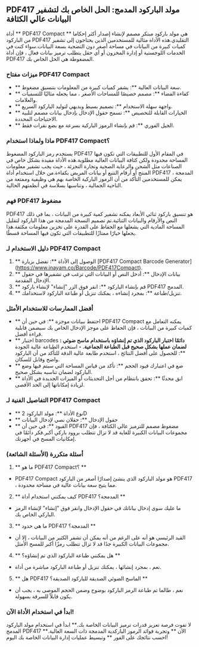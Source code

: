 ## PDF417 مولد الباركود المدمج: الحل الخاص بك لتشفير البيانات عالي الكثافة

أداة ** PDF417 Compact ** هي مولد باركود مبتكر مصمم لإنشاء إصدار أكثر إحكاما من الباركود PDF417 التقليدي.هذه الأداة مثالية للمستخدمين الذين يحتاجون إلى تشفير كميات كبيرة من البيانات في مساحة أصغر دون التضحية بسعة البيانات.سواء كنت في الخدمات اللوجستية أو إدارة المخزون أو أي حقل يتطلب ترميز بيانات فعال ، فإن أداة PDF417 المضغوطة هي الحل الخاص بك.

### ميزات مفتاح PDF417 Compact

- ** سعة البيانات العالية **: يشفر كميات كبيرة من المعلومات بتنسيق مضغوط.
- ** كفاءة الفضاء **: مصمم خصيصًا للمساحات الأصغر ، مما يجعله مثاليًا للتسميات والعلامات.
- ** واجهة سهلة الاستخدام **: تصميم بسيط وبديهي لتوليد الباركود السريع.
- ** الخيارات القابلة للتخصيص **: تسمح حقول الإدخال بإدخال بيانات مصمم لتلبية الاحتياجات المحددة.
- ** الجيل الفوري **: قم بإنشاء الرموز الباركية بسرعة مع بضع نقرات فقط.

### ماذا ولماذا استخدام PDF417 Compact؟

يستخدم رمز الباركود المضغوط PDF417 في المقام الأول للتطبيقات التي تكون فيها المساحة محدودة ولكن كثافة البيانات العالية مطلوبة.هذه الأداة مفيدة بشكل خاص في الصناعات مثل الشحن والرعاية الصحية وتجارة التجزئة ، حيث يجب تشفير معلومات المنتج أو أرقام التتبع أو بيانات المريض بكفاءة.من خلال استخدام أداة PDF417 المدمجة ، يمكن للمستخدمين التأكد من أن الرموز الباركية الخاصة بهم هي وظيفية وممتعة من الناحية الجمالية ، وتناسبها بسلاسة في أنظمتهم الحالية.

### فهم PDF417 مضغوط

PDF417 هو تنسيق باركود ثنائي الأبعاد يمكنه تشفير كمية كبيرة من البيانات ، بما في ذلك النص والأرقام والبيانات الثنائية.تم تصميم النسخة المدمجة من هذا الباركود لتقليل المساحة المادية التي يشغلها مع الحفاظ على القدرة على تخزين معلومات مكثفة.هذا يجعلها خيارًا ممتازًا للتطبيقات التي تكون فيها المساحة قسطًا.

### دليل الاستخدام لـ PDF417 Compact

1. ** الوصول إلى الأداة **: تفضل بزيارة [PDF417 Compact Barcode Generator] (https://www.inayam.co/Barcode/PDF417Compact).
2. ** بيانات الإدخال **: أدخل النص أو البيانات التي ترغب في تشفيرها في حقول الإدخال المقدمة.
3. ** قم بإنشاء الباركود **: انقر فوق الزر "إنشاء" لإنشاء باركود PDF417 المدمج.
4. ** تنزيل/طباعة **: بمجرد إنشاءه ، يمكنك تنزيل أو طباعة الباركود لاستخدامك.

### أفضل الممارسات للاستخدام الأمثل

- ** احتفظ ببيانات موجزة **: في حين أن PDF417 Compact يمكنه التعامل مع كميات كبيرة من البيانات ، فإن الحفاظ على موجز الإدخال الخاص بك سيضمن قابلية قراءة أفضل.
- ** اختبار barcodes **: دائمًا اختبار الباركود الذي تم إنشاؤه باستخدام ماسح ضوئي لضمان عملها بشكل صحيح قبل الطباعة الجماعية.
-** استخدم الطباعة عالية الجودة **: للحصول على أفضل النتائج ، استخدم طابعة عالية الدقة للتأكد من أن الباركود واضح وقابل للسكان.
- ** ضع في اعتبارك قيود الحجم **: تأكد من قياس المساحة التي سيتم فيها وضع الباركود لضمان تناسبه بشكل صحيح.
- ** ابق محدثًا **: تحقق بانتظام من أجل التحديثات أو الميزات الجديدة في الأداة لزيادة إمكاناتها إلى الحد الأقصى.

### التفاصيل الفنية لـ PDF417 Compact

- ** نوع الأداة **: مولد الباركود 2D
- ** حقول الإدخال **: حقلان نصي لإدخال البيانات
- ** القيود **: في حين أن PDF417 مضغوط مصمم للترميز عالي الكثافة ، فإن مجموعات البيانات الكبيرة للغاية قد لا تزال تتطلب بروود باركي أكبر.فكر دائمًا في إمكانيات المسح في أجهزتك.

### أسئلة متكررة (الأسئلة الشائعة)

1. ** ما هو PDF417 Compact؟ **
- PDF417 Compact هو مولد الباركود الذي ينشئ إصدارًا أصغر من الباركود PDF417 ، مما يتيح سعة بيانات عالية في مساحة محدودة.

2. ** كيف يمكنني استخدام أداة PDF417 المدمجة؟ **
- ما عليك سوى إدخال بياناتك في حقول الإدخال وانقر فوق "إنشاء" لإنشاء الرمز الباركي الخاص بك.

3. ** ما هي حدود PDF417 المدمجة؟ **
- القيد الرئيسي هو أنه على الرغم من أنه يمكن أن تشفر الكثير من البيانات ، إلا أن مجموعات البيانات الكبيرة جدًا قد لا تزال تتطلب رمزًا أكبر للمسح الأمثل.

4. ** هل يمكنني طباعة الباركود الذي تم إنشاؤه؟ **
- نعم ، بمجرد إنشائها ، يمكنك تنزيل أو طباعة الباركود مباشرة من أداة.

5. ** هل PDF417 الماسح الضوئي الصديقة للباركود الصديقة؟ **
- نعم ، طالما تم طباعة الرمز الباركود بوضوح وضمن الحجم الموصى به ، يجب أن يكون قابلاً للسرقة بسهولة.

### ابدأ في استخدام الأداة الآن!

لا تفوت فرصة تعزيز قدرات ترميز البيانات الخاصة بك.** ابدأ في استخدام مولد الباركود المدمج PDF417 الآن ** وتجربة فوائد الرموز الباركدية المدمجة ذات السعة العالية.** احسب نتائجك على الفور ** وتبسيط عمليات إدارة البيانات الخاصة بك اليوم!